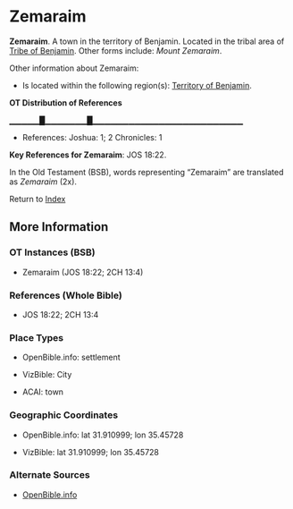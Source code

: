 # Zemaraim
**Zemaraim**. 
A town in the territory of Benjamin. 
Located in the tribal area of [Tribe of Benjamin](../../../groups/md/acai/Benjamin.md). 
Other forms include: 
*Mount Zemaraim*. 




Other information about Zemaraim:


* Is located within the following region(s): 
[Territory of Benjamin](TerritoryOfBenjamin.md). 


**OT Distribution of References**

▁▁▁▁▁█▁▁▁▁▁▁▁█▁▁▁▁▁▁▁▁▁▁▁▁▁▁▁▁▁▁▁▁▁▁▁▁▁
* References: Joshua: 1; 2 Chronicles: 1



**Key References for Zemaraim**: 
JOS 18:22. 


In the Old Testament (BSB), words representing “Zemaraim” are translated as 
*Zemaraim* (2x). 




Return to [Index](00-Index.md)

## More Information

### OT Instances (BSB)

* Zemaraim (JOS 18:22; 2CH 13:4)



### References (Whole Bible)

* JOS 18:22; 2CH 13:4


### Place Types

* OpenBible.info: settlement

* VizBible: City

* ACAI: town



### Geographic Coordinates

* OpenBible.info: lat 31.910999; lon 35.45728

* VizBible: lat 31.910999; lon 35.45728



### Alternate Sources

* [OpenBible.info](https://www.openbible.info/geo/ancient/a811a10)



